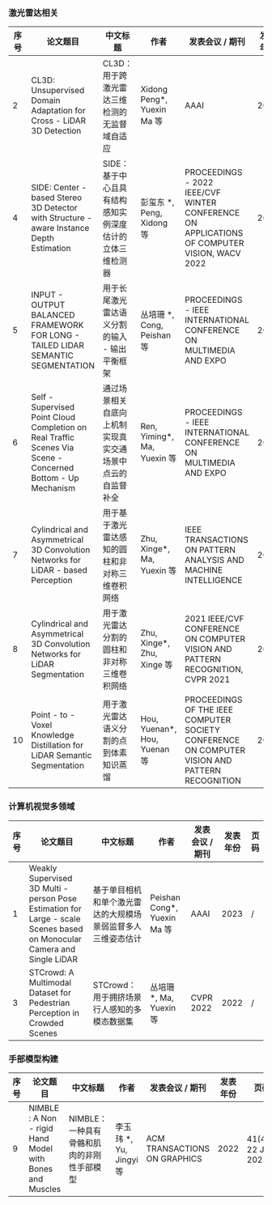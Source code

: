 ### 激光雷达相关



| 序号 | 论文题目                                                                                                        | 中文标题                           | 作者                           | 发表会议 / 期刊                                                                                      | 发表年份 | 页码                      |
| -- | ----------------------------------------------------------------------------------------------------------- | ------------------------------ | ---------------------------- | ---------------------------------------------------------------------------------------------- | ---- | ----------------------- |
| 2  | CL3D: Unsupervised Domain Adaptation for Cross - LiDAR 3D Detection                                         | CL3D：用于跨激光雷达三维检测的无监督域自适应       | Xidong Peng\*, Yuexin Ma 等   | AAAI                                                                                           | 2023 | /                       |
| 4  | SIDE: Center - based Stereo 3D Detector with Structure - aware Instance Depth Estimation                    | SIDE：基于中心且具有结构感知实例深度估计的立体三维检测器 | 彭玺东 \*, Peng, Xidong 等       | PROCEEDINGS - 2022 IEEE/CVF WINTER CONFERENCE ON APPLICATIONS OF COMPUTER VISION, WACV 2022    | 2022 | 225 - 234               |
| 5  | INPUT - OUTPUT BALANCED FRAMEWORK FOR LONG - TAILED LIDAR SEMANTIC SEGMENTATION                             | 用于长尾激光雷达语义分割的输入 - 输出平衡框架       | 丛培珊 \*, Cong, Peishan 等      | PROCEEDINGS - IEEE INTERNATIONAL CONFERENCE ON MULTIMEDIA AND EXPO                             | 2021 | /                       |
| 6  | Self - Supervised Point Cloud Completion on Real Traffic Scenes Via Scene - Concerned Bottom - Up Mechanism | 通过场景相关自底向上机制实现真实交通场景中点云的自监督补全  | Ren, Yiming\*, Ma, Yuexin 等  | PROCEEDINGS - IEEE INTERNATIONAL CONFERENCE ON MULTIMEDIA AND EXPO                             | 2022 | 2022 - July             |
| 7  | Cylindrical and Asymmetrical 3D Convolution Networks for LiDAR - based Perception                           | 用于基于激光雷达感知的圆柱和非对称三维卷积网络        | Zhu, Xinge\*, Ma, Yuexin 等   | IEEE TRANSACTIONS ON PATTERN ANALYSIS AND MACHINE INTELLIGENCE                                 | 2022 | 44(10)，01 Oct 2022      |
| 8  | Cylindrical and Asymmetrical 3D Convolution Networks for LiDAR Segmentation                                 | 用于激光雷达分割的圆柱和非对称三维卷积网络          | Zhu, Xinge\*, Zhu, Xinge 等   | 2021 IEEE/CVF CONFERENCE ON COMPUTER VISION AND PATTERN RECOGNITION, CVPR 2021                 | 2021 | /                       |
| 10 | Point - to - Voxel Knowledge Distillation for LiDAR Semantic Segmentation                                   | 用于激光雷达语义分割的点到体素知识蒸馏            | Hou, Yuenan\*, Hou, Yuenan 等 | PROCEEDINGS OF THE IEEE COMPUTER SOCIETY CONFERENCE ON COMPUTER VISION AND PATTERN RECOGNITION | 2022 | 2022 - June:8469 - 8478 |

### 计算机视觉多领域



| 序号 | 论文题目                                                                                                                    | 中文标题                           | 作者                          | 发表会议 / 期刊 | 发表年份 | 页码 |
| -- | ----------------------------------------------------------------------------------------------------------------------- | ------------------------------ | --------------------------- | --------- | ---- | -- |
| 1  | Weakly Supervised 3D Multi - person Pose Estimation for Large - scale Scenes based on Monocular Camera and Single LiDAR | 基于单目相机和单个激光雷达的大规模场景弱监督多人三维姿态估计 | Peishan Cong\*, Yuexin Ma 等 | AAAI      | 2023 | /  |
| 3  | STCrowd: A Multimodal Dataset for Pedestrian Perception in Crowded Scenes                                               | STCrowd：用于拥挤场景行人感知的多模态数据集      | 丛培珊 \*, Ma, Yuexin 等        | CVPR 2022 | 2022 | /  |

### 手部模型构建



| 序号 | 论文题目                                                     | 中文标题                     | 作者                   | 发表会议 / 期刊                    | 发表年份 | 页码                |
| -- | -------------------------------------------------------- | ------------------------ | -------------------- | ---------------------------- | ---- | ----------------- |
| 9  | NIMBLE : A Non - rigid Hand Model with Bones and Muscles | NIMBLE：一种具有骨骼和肌肉的非刚性手部模型 | 李玉玮 \*, Yu, Jingyi 等 | ACM TRANSACTIONS ON GRAPHICS | 2022 | 41(4)，22 Jul 2022 |

